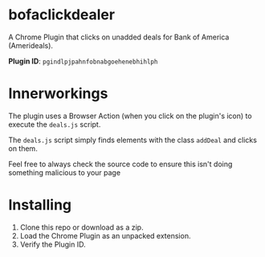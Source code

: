 # bofaclickdealer

A Chrome Plugin that clicks on unadded deals for Bank of America (Amerideals).

**Plugin ID**: `pgindlpjpahnfobnabgoehenebhihlph`

# Innerworkings

The plugin uses a Browser Action (when you click on the plugin's icon) to execute the `deals.js` script.

The `deals.js` script simply finds elements with the class `addDeal` and clicks on them.

Feel free to always check the source code to ensure this isn't doing something malicious to your page

# Installing

1. Clone this repo or download as a zip.
1. Load the Chrome Plugin as an unpacked extension.
1. Verify the Plugin ID.
